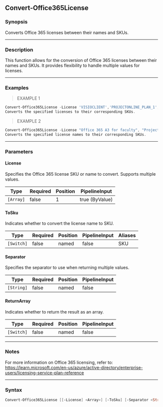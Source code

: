 Convert-Office365License
------------------------

### Synopsis
Converts Office 365 licenses between their names and SKUs.

---

### Description

This function allows for the conversion of Office 365 licenses between their names and SKUs. It provides flexibility to handle multiple values for licenses.

---

### Examples
> EXAMPLE 1

```PowerShell
Convert-Office365License -License 'VISIOCLIENT','PROJECTONLINE_PLAN_1','test','tenant:VISIOCLIENT'
Converts the specified licenses to their corresponding SKUs.
```
> EXAMPLE 2

```PowerShell
Convert-Office365License -License "Office 365 A3 for faculty", "Project Plan 3 (for Department)", 'test' -ToSku
Converts the specified license names to their corresponding SKUs.
```

---

### Parameters
#### **License**
Specifies the Office 365 license SKU or name to convert. Supports multiple values.

|Type     |Required|Position|PipelineInput |
|---------|--------|--------|--------------|
|`[Array]`|false   |1       |true (ByValue)|

#### **ToSku**
Indicates whether to convert the license name to SKU.

|Type      |Required|Position|PipelineInput|Aliases|
|----------|--------|--------|-------------|-------|
|`[Switch]`|false   |named   |false        |SKU    |

#### **Separator**
Specifies the separator to use when returning multiple values.

|Type      |Required|Position|PipelineInput|
|----------|--------|--------|-------------|
|`[String]`|false   |named   |false        |

#### **ReturnArray**
Indicates whether to return the result as an array.

|Type      |Required|Position|PipelineInput|
|----------|--------|--------|-------------|
|`[Switch]`|false   |named   |false        |

---

### Notes
For more information on Office 365 licensing, refer to: https://learn.microsoft.com/en-us/azure/active-directory/enterprise-users/licensing-service-plan-reference

---

### Syntax
```PowerShell
Convert-Office365License [[-License] <Array>] [-ToSku] [-Separator <String>] [-ReturnArray] [<CommonParameters>]
```
